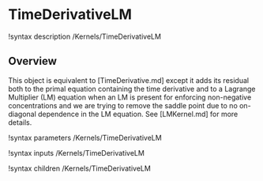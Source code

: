 # TimeDerivativeLM

!syntax description /Kernels/TimeDerivativeLM

## Overview

This object is equivalent to [TimeDerivative.md] except it adds its residual both to
the primal equation containing the time derivative and to a Lagrange
Multiplier (LM) equation when an LM is present for enforcing non-negative
concentrations and we are trying to remove the saddle point due to no
on-diagonal dependence in the LM equation. See [LMKernel.md] for more details.

!syntax parameters /Kernels/TimeDerivativeLM

!syntax inputs /Kernels/TimeDerivativeLM

!syntax children /Kernels/TimeDerivativeLM
